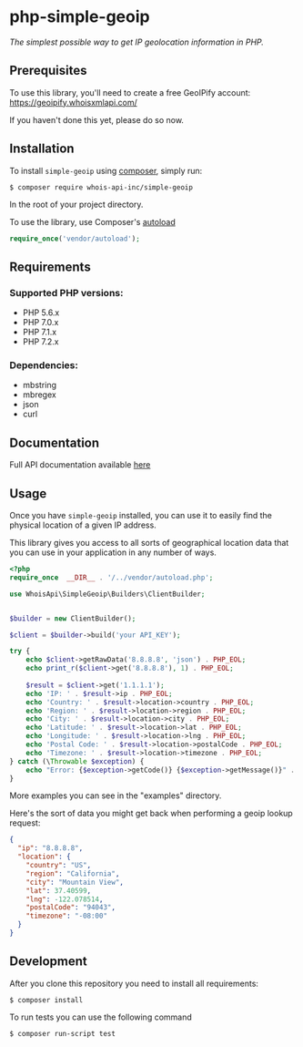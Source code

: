 # php-simple-geoip

*The simplest possible way to get IP geolocation information in PHP.*

## Prerequisites

To use this library, you'll need to create a free GeoIPify account:
https://geoipify.whoisxmlapi.com/

If you haven't done this yet, please do so now.


## Installation

To install `simple-geoip` using [composer](https://getcomposer.org/), simply run:

```console
$ composer require whois-api-inc/simple-geoip
```
In the root of your project directory.


To use the library, use Composer's [autoload](https://getcomposer.org/doc/01-basic-usage.md#autoloading)

```php
require_once('vendor/autoload');
```

## Requirements

### Supported PHP versions:

* PHP 5.6.x
* PHP 7.0.x
* PHP 7.1.x
* PHP 7.2.x

### Dependencies:

* mbstring
* mbregex
* json
* curl

## Documentation

Full API documentation available [here](https://geoipify.whoisxmlapi.com/docs)

## Usage

Once you have `simple-geoip` installed, you can use it to easily find the
physical location of a given IP address.

This library gives you access to all sorts of geographical location data that
you can use in your application in any number of ways.

```php
<?php
require_once  __DIR__ . '/../vendor/autoload.php';

use WhoisApi\SimpleGeoip\Builders\ClientBuilder;


$builder = new ClientBuilder();

$client = $builder->build('your API_KEY');

try {
    echo $client->getRawData('8.8.8.8', 'json') . PHP_EOL;
    echo print_r($client->get('8.8.8.8'), 1) . PHP_EOL;
    
    $result = $client->get('1.1.1.1');
    echo 'IP: ' . $result->ip . PHP_EOL;
    echo 'Country: ' . $result->location->country . PHP_EOL;
    echo 'Region: ' . $result->location->region . PHP_EOL;
    echo 'City: ' . $result->location->city . PHP_EOL;
    echo 'Latitude: ' . $result->location->lat . PHP_EOL;
    echo 'Longitude: ' . $result->location->lng . PHP_EOL;
    echo 'Postal Code: ' . $result->location->postalCode . PHP_EOL;
    echo 'Timezone: ' . $result->location->timezone . PHP_EOL;
} catch (\Throwable $exception) {
    echo "Error: {$exception->getCode()} {$exception->getMessage()}" . PHP_EOL;
}
```
More examples you can see in the "examples" directory. 

Here's the sort of data you might get back when performing a geoip lookup
request:

```json
{
  "ip": "8.8.8.8",
  "location": {
    "country": "US",
    "region": "California",
    "city": "Mountain View",
    "lat": 37.40599,
    "lng": -122.078514,
    "postalCode": "94043",
    "timezone": "-08:00"
  }
}
```

## Development

After you clone this repository you need to install all requirements:

```console
$ composer install
```

To run tests you can use the following command

```console
$ composer run-script test
```